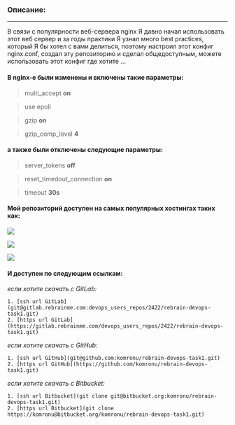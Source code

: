 ### Описание:
-------------------------------------------------------------------

В связи с популярности веб-сервера nginx Я давно начал использовать
этот веб сервер и за годы практики Я узнал много best practices, 
который Я бы хотел с вами делиться, поэтому настроил этот конфиг
nginx.conf, создал эту репозиторию и сделал общедоступным, можете
использовать этот конфиг где хотите ...

#### В nginx-e были изменены и включены такие параметры:

> multi_accept **on**

> use epoll

> gzip **on**

> gzip_comp_level **4**

#### а также были отключены следующие параметры:

> server_tokens **off**

> reset_timedout_connection **on**

> timeout **30s**

#### Мой репозиторий доступен на самых популярных хостингах таких как:

![](https://www.vectorlogo.zone/logos/gitlab/gitlab-icon.svg)

![](https://cdn.iconscout.com/icon/free/png-64/github-170-1175028.png)

![](https://cdn.iconscout.com/icon/free/png-64/bitbucket-3628654-3029879.png)


#### И доступен по следующим ссылкам:

*если хотите скачать с GitLab:*

    1. [ssh url GitLab](git@gitlab.rebrainme.com:devops_users_repos/2422/rebrain-devops-task1.git)
    2. [https url GitLab](https://gitlab.rebrainme.com/devops_users_repos/2422/rebrain-devops-task1.git)

*если хотите скачать с GitHub:*

    1. [ssh url GitHub](git@github.com:komronu/rebrain-devops-task1.git)
    2. [https url GitHub](https://github.com/komronu/rebrain-devops-task1.git)

*если хотите скачать с Bitbucket:*

    1. [ssh url Bitbucket](git clone git@bitbucket.org:komronu/rebrain-devops-task1.git)
    2. [https url Bitbucket](git clone https://komronu@bitbucket.org/komronu/rebrain-devops-task1.git)


